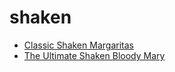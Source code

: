 # shaken

 * [Classic Shaken Margaritas](index/c/classic-shaken-margaritas-201228.json)
 * [The Ultimate Shaken Bloody Mary](index/t/the-ultimate-shaken-bloody-mary.json)
